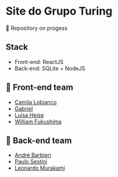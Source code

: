 # Site do Grupo Turing

:construction: Repository on progess

## Stack
- Front-end: ReactJS
- Back-end: SQLite + NodeJS

## :art: Front-end team
- [Camila Lobianco](https://github.com/camilalobianco)
- [Gabriel]()
- [Luísa Heise](https://github.com/luisaheise)
- [William Fukushima](https://github.com/williamfukushima)


## :wrench: Back-end team
- [André Barbieri]()
- [Paulo Sestini](https://github.com/paulosestini)
- [Leonardo Murakami](https://github.com/leonardomurakami)

